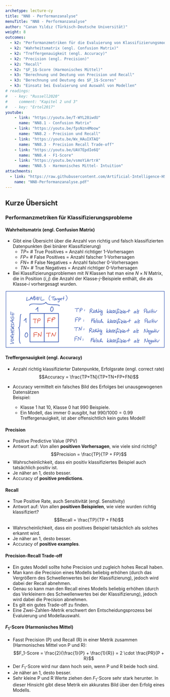```yaml
---
archetype: lecture-cy
title: "NN8 - Performanzanalyse"
menuTitle: "NN8 - Performanzanalyse"
author: "Canan Yıldız (Türkisch-Deutsche Universität)"
weight: 8
outcomes:
  - k2: "Performanzmetriken für die Evaluierung von Klassifizierungsmodellen"
  - k2: "Wahrheitsmatrix (engl. Confusion Matrix)"
  - k2: "Treffergenauigkeit (engl. Accuracy)"
  - k2: "Precision (engl. Precision)"
  - k2: "Recall"
  - k2: "$F_1$-Score (Harmonisches Mittel)"
  - k3: "Berechnung und Deutung von Precision und Recall"
  - k3: "Berechnung und Deutung des $F_1$-Scores"
  - k3: "Einsatz bei Evaluierung und Auswahl von Modellen"
# readings:
#   - key: "Russell2020"
#     comment: "Kapitel 2 und 3"
#   - key: "Ertel2017"
youtube:
    - link: "https://youtu.be/T-WYL28iwdU"
      name: "NN8.1 - Confusion Matrix"
    - link: "https://youtu.be/fpsNzn4Moow"
      name: "NN8.2 - Precision und Recall"
    - link: "https://youtu.be/Wx_HAuIXTAQ"
      name: "NN8.3 - Precision Recall Trade-off"
    - link: "https://youtu.be/UAV7EpdIe6Q"
      name: "NN8.4 - F1-Score"
    - link: "https://youtu.be/vsmoYiArtrA"
      name: "NN8.5 - Harmonisches Mittel- Intuition"
attachments:
  - link: "https://raw.githubusercontent.com/Artificial-Intelligence-HSBI-TDU/KI-Vorlesung/master/markdown/nn/files/NN8-Performanzanalyse.pdf"
    name: "NN8-Performanzanalyse.pdf"
---
```



## Kurze Übersicht

### Performanzmetriken für Klassifizierungsprobleme

#### Wahrheitsmatrix (engl. Confusion Matrix)
*   Gibt eine Übersicht über die Anzahl von richtig und falsch klassifizierten Datenpunkten (bei binärer Klassifizierung)
    *   $TP =$ # True Positives $=$ Anzahl richtiger 1-Vorhersagen
    *   $FP =$ # False Positives $=$ Anzahl falscher 1-Vorhersagen
    *   $FN =$ # False Negatives $=$ Anzahl falscher 0-Vorhersagen
    *   $TN =$ # True Negatives $=$ Anzahl richtiger 0-Vorhersagen
*   Bei Klassifizierungsproblemen mit $N$ Klassen hat man eine $N \times N$ Matrix, die in Position $(i,j)$ die Anzahl der Klasse-$j$-Beispiele enthält, die als Klasse-$i$ vorhergesagt wurden.

![Abbildung 1 - Wahrheitsmatrix bei binärer Klassifizierung](images/nn8-1.png)

#### Treffergenauigkeit (engl. Accuracy)
*   Anzahl richtig klassifizierter Datenpunkte, Erfolgsrate (engl. correct rate)
    $$Accuracy = \frac{TP+TN}{TP+TN+FP+FN}$$

*   Accuracy vermittelt ein falsches Bild des Erfolges bei unausgewogenen Datensätzen \
    Beispiel:
    *   Klasse 1 hat 10, Klasse 0 hat 990 Beispiele.
    *   Ein Modell, das immer 0 ausgibt, hat $990/1000 = 0.99$ Treffergenauigkeit, ist aber offensichtlich kein gutes Modell!

#### Precision

*   Positive Predictive Value (PPV)
*   Antwort auf: Von allen **positiven Vorhersagen**, wie viele sind richtig?
    $$Precision = \frac{TP}{TP + FP}$$
*   Wahrscheinlichkeit, dass ein positiv klassifiziertes Beispiel auch tatsächlich positiv ist.
*   Je näher an 1, desto besser.
*   Accuracy of **positive predictions**.

#### Recall

*   True Positive Rate, auch Sensitivität (engl. Sensitivity)
*   Antwort auf: Von allen **positiven Beispielen**, wie viele wurden richtig klassifiziert?
    $$Recall = \frac{TP}{TP + FN}$$
*   Wahrscheinlichkeit, dass ein positives Beispiel tatsächlich als solches erkannt wird.
*   Je näher an 1, desto besser.
*   Accuracy of **positive examples**.

#### Precision-Recall Trade-off
*   Ein gutes Modell sollte hohe Precision und zugleich hohes Recall haben.
*   Man kann die Precision eines Modells beliebig erhöhen (durch das Vergrößern des Schwellenwertes bei der Klassifizierung), jedoch wird dabei der Recall abnehmen.
*   Genau so kann man den Recall eines Modells beliebig erhöhen (durch das Verkleinern des Schwellenwertes bei der Klassifizierung), jedoch wird dabei die Precision abnehmen.
*   Es gilt ein gutes Trade-off zu finden.
*   Eine Zwei-Zahlen-Metrik erschwert den Entscheidungsprozess bei Evaluierung und Modellauswahl.

#### $F_1$-Score (Harmonisches Mittel)

*   Fasst Precision (P) und Recall (R) in einer Metrik zusammen (Harmonisches Mittel von P und R):
    $$F_1-Score = \frac{2}{\frac{1}{P} + \frac{1}{R}} = 2 \cdot \frac{PR}{P + R}$$
*   Der $F_1$-Score wird nur dann hoch sein, wenn P und R beide hoch sind.
*   Je näher an 1, desto besser.
*   Sehr kleine P und R Werte ziehen den $F_1$-Score sehr stark herunter. In dieser Hinsicht gibt diese Metrik ein akkurates Bild über den Erfolg eines Modells.
